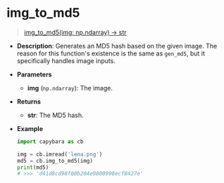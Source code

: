 # img_to_md5

> [img_to_md5(img: np.ndarray) -> str](https://github.com/DocsaidLab/Capybara/blob/975d62fba4f76db59e715c220f7a2af5ad8d050e/capybara/utils/files_utils.py#L42)

- **Description**: Generates an MD5 hash based on the given image. The reason for this function's existence is the same as `gen_md5`, but it specifically handles image inputs.

- **Parameters**

  - **img** (`np.ndarray`): The image.

- **Returns**

  - **str**: The MD5 hash.

- **Example**

  ```python
  import capybara as cb

  img = cb.imread('lena.png')
  md5 = cb.img_to_md5(img)
  print(md5)
  # >>> 'd41d8cd98f00b204e9800998ecf8427e'
  ```
